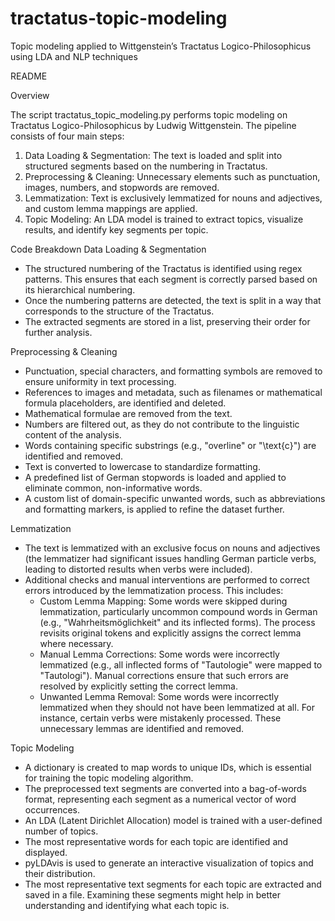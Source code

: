 # tractatus-topic-modeling
Topic modeling applied to Wittgenstein’s Tractatus Logico-Philosophicus using LDA and NLP techniques




README




Overview

The script tractatus_topic_modeling.py performs topic modeling on Tractatus Logico-Philosophicus by Ludwig Wittgenstein. The pipeline consists of four main steps:
1. Data Loading & Segmentation: The text is loaded and split into structured segments based on the numbering in Tractatus.
2. Preprocessing & Cleaning: Unnecessary elements such as punctuation, images, numbers, and stopwords are removed.
3. Lemmatization: Text is exclusively lemmatized for nouns and adjectives, and custom lemma mappings are applied.
4. Topic Modeling: An LDA model is trained to extract topics, visualize results, and identify key segments per topic.


Code Breakdown
Data Loading & Segmentation
* The structured numbering of the Tractatus is identified using regex patterns. This ensures that each segment is correctly parsed based on its hierarchical numbering.
* Once the numbering patterns are detected, the text is split in a way that corresponds to the structure of the Tractatus.
* The extracted segments are stored in a list, preserving their order for further analysis.

Preprocessing & Cleaning
* Punctuation, special characters, and formatting symbols are removed to ensure uniformity in text processing.
* References to images and metadata, such as filenames or mathematical formula placeholders, are identified and deleted.
* Mathematical formulae are removed from the text.
* Numbers are filtered out, as they do not contribute to the linguistic content of the analysis.
* Words containing specific substrings (e.g., "overline" or "\text{c}") are identified and removed.
* Text is converted to lowercase to standardize formatting.
* A predefined list of German stopwords is loaded and applied to eliminate common, non-informative words.
* A custom list of domain-specific unwanted words, such as abbreviations and formatting markers, is applied to refine the dataset further.

Lemmatization
* The text is lemmatized with an exclusive focus on nouns and adjectives (the lemmatizer had significant issues handling German particle verbs, leading to distorted results when verbs were included).
* Additional checks and manual interventions are performed to correct errors introduced by the lemmatization process. This includes:
    * Custom Lemma Mapping: Some words were skipped during lemmatization, particularly uncommon compound words in German (e.g., "Wahrheitsmöglichkeit" and its inflected forms). The process revisits original tokens and explicitly assigns the correct lemma where necessary.
    * Manual Lemma Corrections: Some words were incorrectly lemmatized (e.g., all inflected forms of "Tautologie" were mapped to "Tautologi"). Manual corrections ensure that such errors are resolved by explicitly setting the correct lemma.
    * Unwanted Lemma Removal: Some words were incorrectly lemmatized when they should not have been lemmatized at all. For instance, certain verbs were mistakenly processed. These unnecessary lemmas are identified and removed.

Topic Modeling
* A dictionary is created to map words to unique IDs, which is essential for training the topic modeling algorithm.
* The preprocessed text segments are converted into a bag-of-words format, representing each segment as a numerical vector of word occurrences.
* An LDA (Latent Dirichlet Allocation) model is trained with a user-defined number of topics.
* The most representative words for each topic are identified and displayed.
* pyLDAvis is used to generate an interactive visualization of topics and their distribution.
* The most representative text segments for each topic are extracted and saved in a file. Examining these segments might help in better understanding and identifying what each topic is. 



